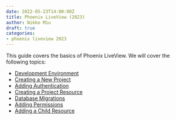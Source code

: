 ```yaml
---
date: 2022-05-23T14:00:00Z
title: Phoenix LiveView (2023)
author: Nikko Miu
draft: true
categories:
- phoenix liveview 2023
---
```


This guide covers the basics of Phoenix LiveView.
We will cover the following topics:

- [Development Environment](#development-environment)
- [Creating a New Project](#creating-a-new-project)
- [Adding Authentication](#adding-authentication)
- [Creating a Project Resource](#creating-a-project-resource)
- [Database Migrations](#database-migrations)
- [Adding Permissions](#adding-permissions)
- [Adding a Child Resource](#adding-a-child-resource)

